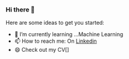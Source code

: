 ### Hi there 👋

<!--
**devtechnocode/devtechnocode** is a ✨ _special_ ✨ repository because its `README.md` (this file) appears on your GitHub profile.-->

Here are some ideas to get you started:


- 🌱 I’m currently learning ...Machine Learning
- 📫 How to reach me: On [Linkedin](https://www.linkedin.com/in/anand-patel-98204a199/)
- 😄 Check out my CV[]

